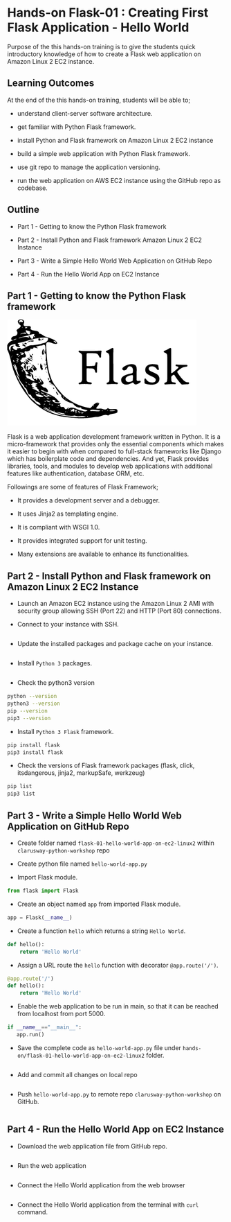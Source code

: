 # Hands-on Flask-01 : Creating First Flask Application - Hello World

Purpose of the this hands-on training is to give the students quick introductory knowledge of how to create a Flask web application on Amazon Linux 2 EC2 instance.

## Learning Outcomes

At the end of the this hands-on training, students will be able to;

- understand client-server software architecture.

- get familiar with Python Flask framework.

- install Python and Flask framework on Amazon Linux 2 EC2 instance

- build a simple web application with Python Flask framework.

- use git repo to manage the application versioning.

- run the web application on AWS EC2 instance using the GitHub repo as codebase.

## Outline

- Part 1 - Getting to know the Python Flask framework

- Part 2 - Install Python and Flask framework Amazon Linux 2 EC2 Instance

- Part 3 - Write a Simple Hello World Web Application on GitHub Repo

- Part 4 - Run the Hello World App on EC2 Instance

## Part 1 - Getting to know the Python Flask framework

![Flask](./flask.png)

Flask is a web application development framework written in Python. It is a micro-framework that provides only the essential components which makes it easier to begin with when compared to full-stack frameworks like Django which has boilerplate code and dependencies.
And yet, Flask provides libraries, tools, and modules to develop web applications with additional features like authentication, database ORM, etc.

Followings are some of features of Flask Framework;

- It provides a development server and a debugger.

- It uses Jinja2 as templating engine.

- It is compliant with WSGI 1.0.

- It provides integrated support for unit testing.

- Many extensions are available to enhance its functionalities.

## Part 2 - Install Python and Flask framework on Amazon Linux 2 EC2 Instance

- Launch an Amazon EC2 instance using the Amazon Linux 2 AMI with security group allowing SSH (Port 22) and HTTP (Port 80) connections.

- Connect to your instance with SSH.

```bash
```

- Update the installed packages and package cache on your instance.

```bash
```

- Install `Python 3` packages.

```bash
```

- Check the python3 version

```bash
python --version
python3 --version
pip --version
pip3 --version
```

- Install `Python 3 Flask` framework.

```bash
pip install flask
pip3 install flask
```

- Check the versions of Flask framework packages (flask, click, itsdangerous, jinja2, markupSafe, werkzeug)

```bash
pip list
pip3 list
```

## Part 3 - Write a Simple Hello World Web Application on GitHub Repo

- Create folder named `flask-01-hello-world-app-on-ec2-linux2` within `clarusway-python-workshop` repo

- Create python file named `hello-world-app.py`

- Import Flask module.

```python
from flask import Flask
```

- Create an object named `app` from imported Flask module.

```python
app = Flask(__name__)
```

- Create a function `hello` which returns a string `Hello World`.

```python
def hello():
    return 'Hello World'
```

- Assign a URL route the `hello` function with decorator `@app.route('/')`.

```python
@app.route('/')
def hello():
    return 'Hello World'
```

- Enable the web application to be run in main, so that it can be reached from localhost from port 5000.

```python
if __name__=="__main__":
   app.run()
```

- Save the complete code as `hello-world-app.py` file under `hands-on/flask-01-hello-world-app-on-ec2-linux2` folder.

```python
```

- Add and commit all changes on local repo

```bash
```

- Push `hello-world-app.py` to remote repo `clarusway-python-workshop` on GitHub.

```bash
```

## Part 4 - Run the Hello World App on EC2 Instance

- Download the web application file from GitHub repo.

```bash
```

- Run the web application

```bash
```

- Connect the Hello World application from the web browser

```text
```

- Connect the Hello World application from the terminal with `curl` command.

```bash
```
